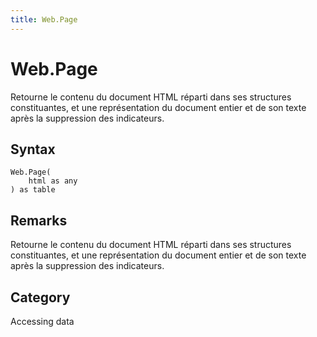 ```yaml
---
title: Web.Page
---
```


# Web.Page


Retourne le contenu du document HTML réparti dans ses structures constituantes, et une représentation du document entier et de son texte après la suppression des indicateurs.


## Syntax

```powerquery
Web.Page(
    html as any
) as table
```


## Remarks

Retourne le contenu du document HTML réparti dans ses structures constituantes, et une représentation du document entier et de son texte après la suppression des indicateurs.



## Category
Accessing data
